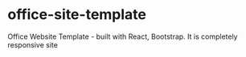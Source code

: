 # office-site-template
Office Website Template - built with React, Bootstrap. It is completely responsive site
